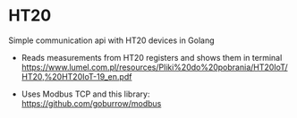 # HT20
Simple communication api with HT20 devices in Golang

- Reads measurements from HT20 registers and shows them in terminal
https://www.lumel.com.pl/resources/Pliki%20do%20pobrania/HT20IoT/HT20,%20HT20IoT-19_en.pdf

- Uses Modbus TCP and this library:
https://github.com/goburrow/modbus

